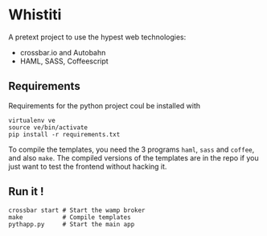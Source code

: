 # Whistiti

A pretext project to use the hypest web technologies:

* crossbar.io and Autobahn
* HAML, SASS, Coffeescript

## Requirements

Requirements for the python project coul be installed with

	virtualenv ve
	source ve/bin/activate
	pip install -r requirements.txt

To compile the templates, you need the 3 programs `haml`, `sass` and `coffee`, and also `make`.
The compiled versions of the templates are in the repo if you just want to test the frontend without hacking it.

## Run it !

```shell
crossbar start # Start the wamp broker
make           # Compile templates
pythapp.py     # Start the main app
```
